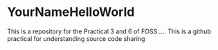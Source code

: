 # YourNameHelloWorld
This is a repository for the Practical 3 and 6 of FOSS.....
This is a github practical for understanding source code sharing
